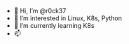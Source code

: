 - 👋 Hi, I’m @r0ck37
- 👀 I’m interested in Linux, K8s, Python
- 🌱 I’m currently learning K8s
- 📫 

<!---
r0ck37/r0ck37 is a ✨ special ✨ repository because its `README.md` (this file) appears on your GitHub profile.
You can click the Preview link to take a look at your changes.
--->
